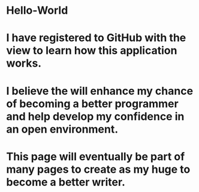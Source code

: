 # Hello-World
# I have registered to GitHub with the view to learn how this application works.
# I believe the will enhance my chance of becoming a better programmer and help develop my confidence in an open environment.
# This page will eventually be part of many pages to create as my huge to become a better writer.
